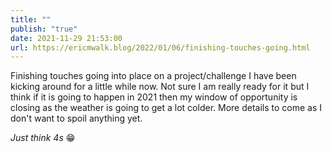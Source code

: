 ```yaml
---
title: ""
publish: "true"
date: 2021-11-29 21:53:00
url: https://ericmwalk.blog/2022/01/06/finishing-touches-going.html
---
```


Finishing touches going into place on a project/challenge I have been kicking around for a little while now. Not sure I am really ready for it but I think if it is going to happen in 2021 then my window of opportunity is closing as the weather is going to get a lot colder. More details to come as I don't want to spoil anything yet.

*Just think 4s* 😁